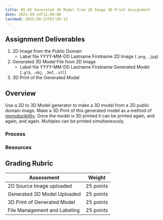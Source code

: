 ```yaml
---
title: 05.02 Generated 3D Model from 2D Image 3D Print Assignment
date: 2025-09-24T12:00:00
lastmod: 2025-09-23T07:09:12
---
```


## Assignment Deliverables

1. 2D Image from the Public Domain
   - Label file YYYY-MM-DD Lastname Firstname 2D Image (`.png`, `.jpg`)
2. Generated 3D Model File from 2D Image
   - Label file YYYY-MM-DD Lastname Firstname Generated Model (`.glb`, `.obj`, `.3mf`, `.stl`)
3. 3D Print of the Generated Model

## Overview

Use a 2D to 3D Model generator to make a 3D model from a 2D public domain image. Make a 3D Print of this generated model as a method of [reproducibility](../01-mold-making/01-01-reproducibility-in-art.md). Once the model is 3D printed it can be printed again, and again, and again. Multiples can be printed simultaneously.

### Process

### Resources

## Grading Rubric

<div class="responsive-table-markdown">

| Assessment                   | Weight    |
| ---------------------------- | --------- |
| 2D Source Image uploaded     | 25 points |
| Generated 3D Model Uploaded  | 25 points |
| 3D Print of Generated Model  | 25 points |
| File Management and Labeling | 25 points |

</div>
